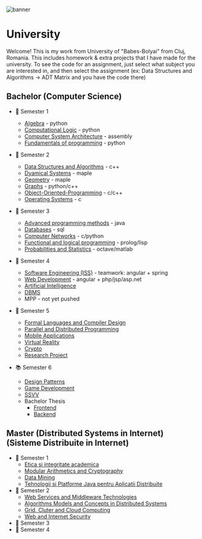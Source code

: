 <!--![banner](https://i.ibb.co/w7GfXqG/banner.jpg) -->
![banner](https://i.ibb.co/w7GfXqG/banner.jpg)
# University
Welcome! This is my work from University of "Babes-Bolyai" from Cluj, Romania. This includes homework & extra projects that I have made for the university. To see the code for an assignment, just select what subject you are interested in, and then select the assignment (ex: Data Structures and Algorithms -> ADT Matrix and you have the code there)

## Bachelor (Computer Science)

* :closed_book: Semester 1
  - [Algebra](https://github.com/913AliceHincu/Algebra) - python
  - [Computational Logic](https://github.com/913AliceHincu/operations_conversions) - python
  - [Computer System Architecture](https://github.com/913AliceHincu/Computer-System-Architecture) - assembly
  - [Fundamentals of programming](https://github.com/913AliceHincu/-Fundamentals-of-Programming-/tree/main) - python  
* :green_book: Semester 2
  - [Data Structures and Algorithms](https://github.com/913AliceHincu/Data-Structures-and-Algorithms) - c++
  - [Dyamical Systems](https://github.com/AliceHincu/Dynamical-Systems) - maple
  - [Geometry](https://github.com/AliceHincu/Geometry) - maple
  - [Graphs](https://github.com/AliceHincu/Graphs) - python/c++
  - [Object-Oriented-Programming](https://github.com/913AliceHincu/Object-Oriented-Programming) - c/c++
  - [Operating Systems](https://github.com/AliceHincu/Operating-Systems) - c
* :orange_book: Semester 3
  - [Advanced programming methods](https://github.com/AliceHincu/Advanced-Programming-Methods) - java
  - [Databases](https://github.com/AliceHincu/Databases) - sql
  - [Computer Networks](https://github.com/AliceHincu/Computer-Networks) - c/python
  - [Functional and logical programming](https://github.com/AliceHincu/Functional-and-Logical-Programming) - prolog/lisp
  - [Probabilities and Statistics](https://github.com/AliceHincu/Probabilities-and-Statistics) - octave/matlab
* :blue_book: Semester 4 
  - [Software Engineering (ISS)](https://github.com/cs-ubbcluj-ro/ISS-Academic-Web-App) - teamwork: angular + spring
  - [Web Development](https://github.com/AliceHincu/Web-Development) - angular + php/jsp/asp.net 
  - [Artificial Intelligence](https://github.com/AliceHincu/Artificial-Intelligence)
  - [DBMS](https://github.com/AliceHincu/Database-Management-System)
  - MPP - not yet pushed
* :notebook: Semester 5
  - [Formal Languages and Compiler Design](https://github.com/AliceHincu/Formal-Languages-and-Compiler-Design)
  - [Parallel and Distributed Programming](https://github.com/AliceHincu/Parallel-and-Distributed-Programming)
  - [Mobile Applications](https://github.com/AliceHincu/Mobile)
  - [Virtual Reality](https://github.com/AliceHincu/Virtual-Reality)
  - [Crypto](https://github.com/AliceHincu/Crypto)
  - [Research Project](https://github.com/AliceHincu/Simulation-of-Ecosystem) 
  
* :books: Semester 6
  - [Design Patterns](https://github.com/AliceHincu/DesignPatterns)
  - [Game Development](https://github.com/AliceHincu/GameDevelopment-3D)
  - [SSVV](https://github.com/AliceHincu/SSVV)
  - Bachelor Thesis
    - [Frontend](https://github.com/AliceHincu/PosturePerfect)
    - [Backend](https://github.com/AliceHincu/Posture-Analysis-Backend)   

## Master (Distributed Systems in Internet) (Sisteme Distribuite in Internet)

* 🥇 Semester 1
  - [Etica si integritate academica](https://github.com/AliceHincu/Etica-si-integritate-academica-Metodologia-cercetarii-stiintifice)
  - [Modular Arithmetics and Cryptography](https://github.com/AliceHincu/Modular-Arithmetics-and-Cryptography)
  - [Data Mining](https://github.com/AliceHincu/IBM-Watson/tree/master)
  - [Tehnologii si Platforme Java pentru Aplicatii Distribuite](https://github.com/AliceHincu/Tehnologii-si-platforme-Java-pentru-aplicatii-distribuite)
* 🥈 Semester 2
  - [Web Services and Middleware Technologies](https://github.com/AliceHincu/Web-Services-and-Middleware-Technologies)
  - [Algorithms Models and Concepts in Distributed Systems](https://github.com/AliceHincu/Algorithms-Models-and-Concepts-in-Distributed-Systems)
  - [Grid, Cluter and Cloud Computing](https://github.com/AliceHincu/Grid-Cluster-and-Cloud-Computing)
  - [Web and Internet Security](https://github.com/AliceHincu/Web-and-Internet-Security)
* 🥉 Semester 3
* 🏁 Semester 4




